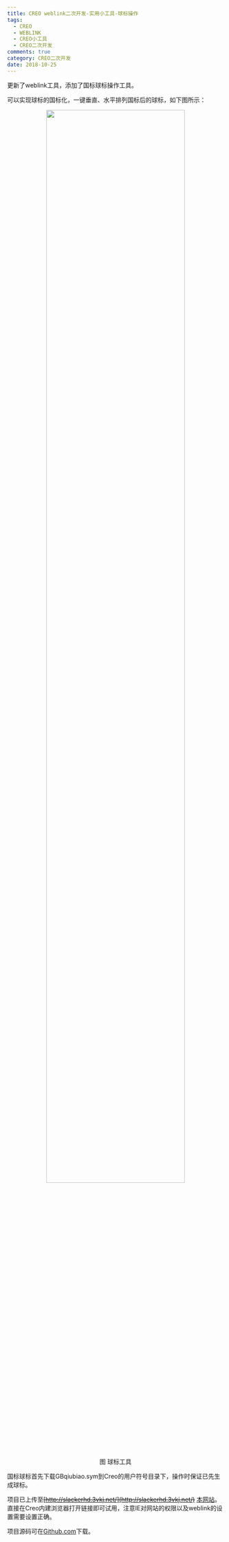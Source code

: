 ```yaml
---
title: CREO weblink二次开发-实用小工具-球标操作
tags:
  - CREO
  - WEBLINK
  - CREO小工具
  - CREO二次开发
comments: true
category: CREO二次开发
date: 2018-10-25
---
```



更新了weblink工具，添加了国标球标操作工具。

可以实现球标的国标化，一键垂直、水平排列国标后的球标，如下图所示：

<div align="center">
    <img src="/img/proe/weblinktool5.png" style="width:80%" align="center"/>
    <p>图 球标工具</p>
</div>

国标球标首先下载GBqiubiao.sym到Creo的用户符号目录下，操作时保证已先生成球标。

项目已上传至~~[http://slackerhd.3vkj.net/](http://slackerhd.3vkj.net/)~~ [本网站](http://weblink.hudi.site)。直接在Creo内建浏览器打开链接即可试用，注意IE对网站的权限以及weblink的设置需要设置正确。

项目源码可在<a href="https://github.com/slacker-HD/creo_weblink" target="_blank">Github.com</a>下载。